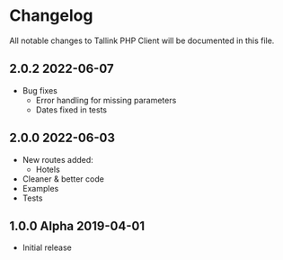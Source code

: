 # Changelog

All notable changes to Tallink PHP Client will be documented in this file.

## 2.0.2 2022-06-07
- Bug fixes
  - Error handling for missing parameters
  - Dates fixed in tests

## 2.0.0 2022-06-03

- New routes added:
  - Hotels
- Cleaner & better code
- Examples
- Tests

## 1.0.0 Alpha 2019-04-01

- Initial release